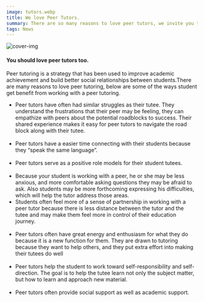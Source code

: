 ```yaml
---
image: tutors.webp
title: We love Peer Tutors.
summary: There are so many reasons to love peer tutors, we invite you to learn more about the benefits by click the button below.
tags: News
---
```


![cover-img](/images/peertutor.png)

<article class="articles">
<h4> You should love peer tutors too.</h4>

<p> Peer tutoring is a strategy that has been used to improve academic achievement and  build better social  relationships between students.There are many reasons to love peer tutoring, below are some of the ways student get benefit from working with a  peer tutoring.  <p>
<ul>
<li> Peer tutors have often had similar struggles as their tutee. They understand the frustrations that their peer may be feeling,
they can empathize with peers about the potential roadblocks to success. Their shared experience makes it easy for peer tutors
to navigate the road block along with their tutee.</li><br/>

<li>
  Peer tutors have a easier time connecting with their students because they “speak the same language”.
</li><br/>

 <li>Peer tutors serve as a positive role models for their student tutees.</li><br/>

<li>Because your student is working with a peer, he or she may be less anxious, and more comfortable asking questions they may be afraid to ask. Also students may be more forthcoming expressing his difficulties, which will help the tutor address those areas.<br/>
<li> Students often feel more of a sense of partnership in working with a peer tutor because there is less distance between the tutor and the tutee and may make them feel more in control of their education journey.</li><br/>

<li>Peer tutors often have great energy and enthusiasm for what they do because it is a new function for them.
  They are drawn to tutoring because they want to help others, and they put extra effort into making their tutees do well</li><br/>
<li>Peer tutors help the student to work toward self-responsibility and self-direction. The goal is to help the tutee learn not only the subject matter,
  but how to learn and approach new material.</li><br/>
<li>Peer tutors often provide social support as well as academic support.</li><br/>
</ul>
</article>
